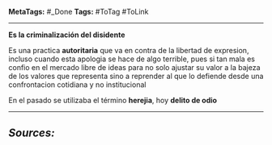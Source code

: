 **MetaTags:** #_Done
**Tags:** #ToTag #ToLink
- - -
**Es la criminalización del disidente**

Es una practica **autoritaria** que va en contra de la libertad de expresion, incluso cuando esta apologia se hace de algo terrible, pues si tan mala es confio en el mercado libre de ideas para no solo ajustar su valor a la bajeza de los valores que representa sino a reprender al que lo defiende desde una confrontacion cotidiana y no institucional 

En el pasado se utilizaba el término **herejia**, hoy **delito de odio**
- - - 
## ***Sources:***
